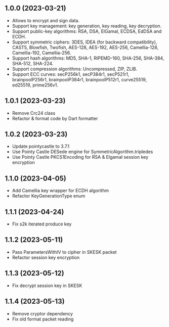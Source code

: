 ## 1.0.0 (2023-03-21)
- Allows to encrypt and sign data.
- Support key management: key generation, key reading, key decryption.
- Support public-key algorithms: RSA, DSA, ElGamal, ECDSA, EdDSA and ECDH.
- Support symmetric ciphers: 3DES, IDEA (for backward compatibility), CAST5, Blowfish, Twofish, AES-128, AES-192, AES-256, Camellia-128, Camellia-192, Camellia-256.
- Support hash algorithms: MD5, SHA-1, RIPEMD-160, SHA-256, SHA-384, SHA-512, SHA-224.
- Support compression algorithms: Uncompressed, ZIP, ZLIB.
- Support ECC curves: secP256k1, secP384r1, secP521r1, brainpoolP256r1, brainpoolP384r1, brainpoolP512r1, curve25519, ed25519, prime256v1.

## 1.0.1 (2023-03-23)
- Remove Crc24 class
- Refactor & format code by Dart formatter

## 1.0.2 (2023-03-23)
- Update pointycastle to 3.7.1
- Use Pointy Castle DESede engine for SymmetricAlgorithm.tripledes
- Use Pointy Castle PKCS1Encoding for RSA & Elgamal session key encryption

## 1.1.0 (2023-04-05)
- Add Camellia key wrapper for ECDH algorithm
- Refactor KeyGenerationType enum

## 1.1.1 (2023-04-24)
- Fix s2k iterated produce key

## 1.1.2 (2023-05-11)
- Pass ParametersWithIV to cipher in SKESK packet
- Refactor session key encryption

## 1.1.3 (2023-05-12)
- Fix decrypt session key in SKESK

## 1.1.4 (2023-05-13)
- Remove cryptor dependency
- Fix old format packet reading
